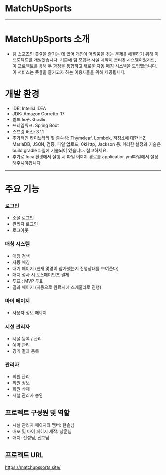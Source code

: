 # MatchUpSports

---------

# MatchUpSports 소개

- 팀 스포츠인 풋살을 즐기는 데 있어 개인이 어려움을 겪는 문제를 해결하기 위해 이 프로젝트를 개발했습니다. 기존에 팀 모집과 시설 예약이 분리된 시스템이었지만, 이 프로젝트를 통해 두 과정을 통합하고 새로운 자동 매칭 시스템을 도입했습니다. 이 서비스는 풋살을 즐기고자 하는 이용자들을 위해 제공됩니다.

# 개발 환경
- IDE: IntelliJ IDEA
- JDK: Amazon Corretto-17
- 빌드 도구: Gradle
- 프레임워크: Spring Boot
- 스프링 버전: 3.1.1
- 추가적인 라이브러리 및 종속성: Thymeleaf, Lombok, 저장소에 대한 H2, MariaDB, JSON, 검증, 파일 업로드, OkHttp, Jackson 등.
  이러한 설정과 기술은 build.gradle 파일에 기술되어 있습니다. 참고하세요.
- 추가로 local환경에서 실행 시 파일 이미지 경로를 application.yml파일에서 설정해주셔야합니다.
---

# 주요 기능

### 로그인
- 소셜 로그인
- 관리자 로그인
- 로그아웃

### 매칭 시스템
- 매칭 검색
- 자동 매칭
- 대기 페이지 (현재 몇명이 참가했는지 진행상태를 보여준다)
- 매치 성사 시 토스페이먼츠 결제
- 투표 : MVP 투표
- 결과 페이지 (자동으로 완료시에 스케줄러로 진행)

### 마이 페이지
- 사용자 정보 페이지

### 시설 관리자
- 시설 등록 / 관리
- 예약 관리
- 경기 결과 등록

### 관리자
- 회원 관리
- 회원 정보
- 회원 삭제
- 시설 관리자 승인

## 프로젝트 구성원 및 역할
- 시설 관리자 페이지와 멤버: 한솔님
- 배포 및 마이 페이지 제작: 상훈님
- 매치: 진성님, 진호님

## 프로젝트 URL
https://matchupsports.site/
